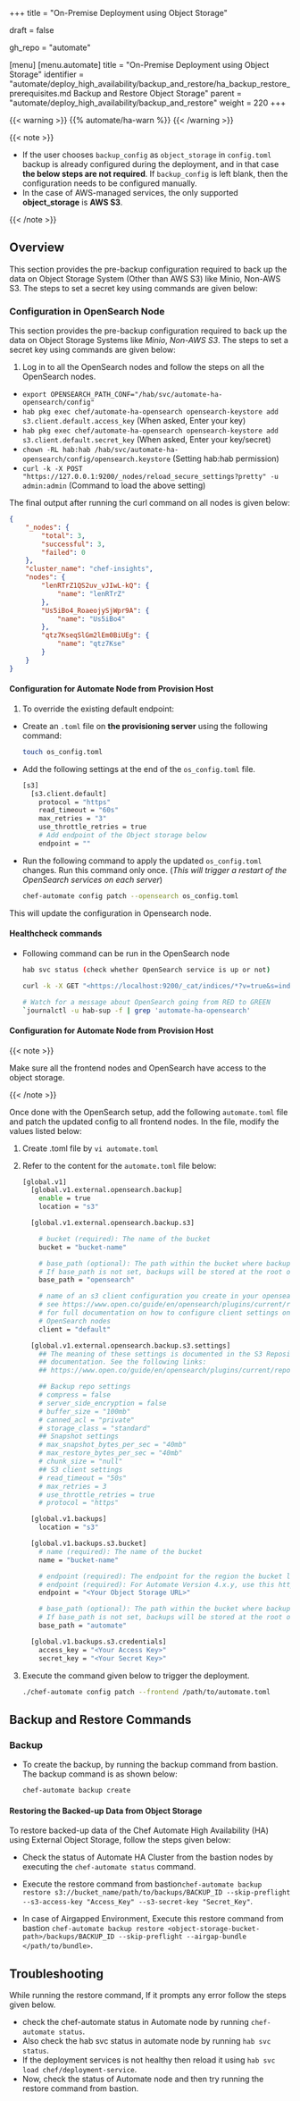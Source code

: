 +++
title = "On-Premise Deployment using Object Storage"

draft = false

gh_repo = "automate"

[menu]
  [menu.automate]
    title = "On-Premise Deployment using Object Storage"
    identifier = "automate/deploy_high_availability/backup_and_restore/ha_backup_restore_prerequisites.md Backup and Restore Object Storage"
    parent = "automate/deploy_high_availability/backup_and_restore"
    weight = 220
+++

{{< warning >}}
{{% automate/ha-warn %}}
{{< /warning >}}

{{< note >}}

-   If the user chooses `backup_config` as `object_storage` in `config.toml` backup is already configured during the deployment, and in that case **the below steps are not required**. If `backup_config` is left blank, then the configuration needs to be configured manually.
-   In the case of AWS-managed services, the only supported **object_storage** is **AWS S3**.

{{< /note >}}

## Overview

This section provides the pre-backup configuration required to back up the data on Object Storage System (Other than AWS S3) like Minio, Non-AWS S3. The steps to set a secret key using commands are given below:

### Configuration in OpenSearch Node

This section provides the pre-backup configuration required to back up the data on Object Storage Systems like _Minio_, _Non-AWS S3_. The steps to set a secret key using commands are given below:

1. Log in to all the OpenSearch nodes and follow the steps on all the OpenSearch nodes.

-   `export OPENSEARCH_PATH_CONF="/hab/svc/automate-ha-opensearch/config"`
-   `hab pkg exec chef/automate-ha-opensearch opensearch-keystore add s3.client.default.access_key` (When asked, Enter your key)
-   `hab pkg exec chef/automate-ha-opensearch opensearch-keystore add s3.client.default.secret_key` (When asked, Enter your key/secret)
-   `chown -RL hab:hab /hab/svc/automate-ha-opensearch/config/opensearch.keystore` (Setting hab:hab permission)
-   `curl -k -X POST "https://127.0.0.1:9200/_nodes/reload_secure_settings?pretty" -u admin:admin` (Command to load the above setting)

The final output after running the curl command on all nodes is given below:

```json
{
	"_nodes": {
		"total": 3,
		"successful": 3,
		"failed": 0
	},
	"cluster_name": "chef-insights",
	"nodes": {
		"lenRTrZ1QS2uv_vJIwL-kQ": {
			"name": "lenRTrZ"
		},
		"Us5iBo4_RoaeojySjWpr9A": {
			"name": "Us5iBo4"
		},
		"qtz7KseqSlGm2lEm0BiUEg": {
			"name": "qtz7Kse"
		}
	}
}
```

#### Configuration for Automate Node from Provision Host

1. To override the existing default endpoint:

-   Create an `.toml` file on **the provisioning server** using the following command:

    ```bash
    touch os_config.toml
    ```

-   Add the following settings at the end of the `os_config.toml` file.

    ```sh
    [s3]
      [s3.client.default]
        protocol = "https"
        read_timeout = "60s"
        max_retries = "3"
        use_throttle_retries = true
        # Add endpoint of the Object storage below
        endpoint = ""
    ```

-   Run the following command to apply the updated `os_config.toml` changes. Run this command only once. (_This will trigger a restart of the OpenSearch services on each server_)

    ```sh
    chef-automate config patch --opensearch os_config.toml
    ```

This will update the configuration in Opensearch node.

#### Healthcheck commands

-   Following command can be run in the OpenSearch node

    ```sh
    hab svc status (check whether OpenSearch service is up or not)

    curl -k -X GET "<https://localhost:9200/_cat/indices/*?v=true&s=index&pretty>" -u admin:admin (Another way to check is to check whether all the indices are green or not)

    # Watch for a message about OpenSearch going from RED to GREEN
    `journalctl -u hab-sup -f | grep 'automate-ha-opensearch'
    ```

#### Configuration for Automate Node from Provision Host

{{< note >}}

Make sure all the frontend nodes and OpenSearch have access to the object storage.

{{< /note >}}

Once done with the OpenSearch setup, add the following `automate.toml` file and patch the updated config to all frontend nodes. In the file, modify the values listed below:

1. Create .toml file by `vi automate.toml`

2. Refer to the content for the `automate.toml` file below:

    ```sh
    [global.v1]
      [global.v1.external.opensearch.backup]
        enable = true
        location = "s3"

      [global.v1.external.opensearch.backup.s3]

        # bucket (required): The name of the bucket
        bucket = "bucket-name"

        # base_path (optional): The path within the bucket where backups should be stored
        # If base_path is not set, backups will be stored at the root of the bucket.
        base_path = "opensearch"

        # name of an s3 client configuration you create in your opensearch.yml
        # see https://www.open.co/guide/en/opensearch/plugins/current/repository-s3-client.html
        # for full documentation on how to configure client settings on your
        # OpenSearch nodes
        client = "default"

      [global.v1.external.opensearch.backup.s3.settings]
        ## The meaning of these settings is documented in the S3 Repository Plugin
        ## documentation. See the following links:
        ## https://www.open.co/guide/en/opensearch/plugins/current/repository-s3-repository.html

        ## Backup repo settings
        # compress = false
        # server_side_encryption = false
        # buffer_size = "100mb"
        # canned_acl = "private"
        # storage_class = "standard"
        ## Snapshot settings
        # max_snapshot_bytes_per_sec = "40mb"
        # max_restore_bytes_per_sec = "40mb"
        # chunk_size = "null"
        ## S3 client settings
        # read_timeout = "50s"
        # max_retries = 3
        # use_throttle_retries = true
        # protocol = "https"

      [global.v1.backups]
        location = "s3"

      [global.v1.backups.s3.bucket]
        # name (required): The name of the bucket
        name = "bucket-name"

        # endpoint (required): The endpoint for the region the bucket lives in for Automate Version 3.x.y
        # endpoint (required): For Automate Version 4.x.y, use this https://s3.amazonaws.com
        endpoint = "<Your Object Storage URL>"

        # base_path (optional): The path within the bucket where backups should be stored
        # If base_path is not set, backups will be stored at the root of the bucket.
        base_path = "automate"

      [global.v1.backups.s3.credentials]
        access_key = "<Your Access Key>"
        secret_key = "<Your Secret Key>"
    ```

3. Execute the command given below to trigger the deployment.

    ```sh
    ./chef-automate config patch --frontend /path/to/automate.toml
    ```

## Backup and Restore Commands

### Backup

-   To create the backup, by running the backup command from bastion. The backup command is as shown below:

    ```cmd
    chef-automate backup create
    ```

<!-- ### Restore

This section includes the procedure to restore backed-up data of the Chef Automate High Availability (HA) using File System.

The restore operation restores all the data while the backup is going on. The restore operation stops will the ongoing backup procedure. Let's understand the whole process by a scenario:

-   Create a automate _UserA_ and generate an API token named _Token1_ for _UserA_.
-   Create a backup, and let's assume the back id to be _20220708044530_.
-   Create a new user _UserB_ and a respective API token named _Token2_.
-   Now, suppose you want to restore data in the same automate cluster. In that case, the data will only be stored for _UserA_ with its token as the backup bundle only contains the _UserA_, and the _UserB_ is not available in the backup bundle. -->

#### Restoring the Backed-up Data from Object Storage

To restore backed-up data of the Chef Automate High Availability (HA) using External Object Storage, follow the steps given below:

-   Check the status of Automate HA Cluster from the bastion nodes by executing the `chef-automate status` command.

-   Execute the restore command from bastion`chef-automate backup restore s3://bucket_name/path/to/backups/BACKUP_ID --skip-preflight --s3-access-key "Access_Key" --s3-secret-key "Secret_Key"`.

-   In case of Airgapped Environment, Execute this restore command from bastion `chef-automate backup restore <object-storage-bucket-path>/backups/BACKUP_ID --skip-preflight --airgap-bundle </path/to/bundle>`.

## Troubleshooting

While running the restore command, If it prompts any error follow the steps given below.

-   check the chef-automate status in Automate node by running `chef-automate status`.
-   Also check the hab svc status in automate node by running `hab svc status`.
-   If the deployment services is not healthy then reload it using `hab svc load chef/deployment-service`.
-   Now, check the status of Automate node and then try running the restore command from bastion.
